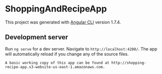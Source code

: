 # ShoppingAndRecipeApp

This project was generated with [Angular CLI](https://github.com/angular/angular-cli) version 1.7.4.

## Development server

Run `ng serve` for a dev server. Navigate to `http://localhost:4200/`. The app will automatically reload if you change any of the source files.

`A basic working copy of this app can be found at http://shopping-recipe-app.s3-website-us-east-1.amazonaws.com.`
